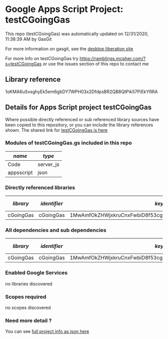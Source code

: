 # Google Apps Script Project: testCGoingGas
This repo (testCGoingGas) was automatically updated on 12/31/2020, 11:38:39 AM by GasGit

For more information on gasgit, see the [desktop liberation site](https://ramblings.mcpher.com/drive-sdk-and-github/migrategasgit/ "desktop liberation")

For more info on testCGoingGas try https://ramblings.mcpher.com/?s=testCGoingGas or use the issues section of this repo to contact me
## Library reference
1oKMA6uSvsghyEk5em6gbDY7WPH03x2DfdpsBR2QB8QtPik57PiEkYRRA


## Details for Apps Script project testCGoingGas
Where possible directly referenced or sub referenced library sources have been copied to this repository, or you can include the library references shown. 
The shared link for [testCGoingGas is here](https://script.google.com/d/1oKMA6uSvsghyEk5em6gbDY7WPH03x2DfdpsBR2QB8QtPik57PiEkYRRA/edit?usp=sharing "open in the GAS IDE")

### Modules of testCGoingGas.gs included in this repo
*name*|*type*
--- | --- 
Code| server_js
appsscript| json
### Directly referenced libraries
*library*|*identifier*|*key*|*version*|*dev mode*|*source*|
--- | --- | --- | --- | --- | --- 
cGoingGas| cGoingGas|1MwAmfOkZHWjxkruCnxFwbiD8f53cgwM316Fg3V_94beCa82RFJqsGz2Q|4|no|[here](libraries/cGoingGas "library source")
### All dependencies and sub dependencies
*library*|*identifier*|*key*|*version*|*dev mode*|*source*|
--- | --- | --- | --- | --- | --- 
cGoingGas| cGoingGas|1MwAmfOkZHWjxkruCnxFwbiD8f53cgwM316Fg3V_94beCa82RFJqsGz2Q|4|no|[here](libraries/cGoingGas "library source")
### Enabled Google Services
no libraries discovered
### Scopes required
no scopes discovered
### Need more detail ?
You can see [full project info as json here](info.json)
